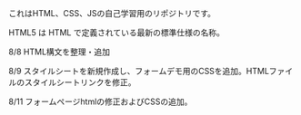 これはHTML、CSS、JSの自己学習用のリポジトリです。

HTML5 は HTML で定義されている最新の標準仕様の名称。

8/8 HTML構文を整理・追加

8/9 スタイルシートを新規作成し、フォームデモ用のCSSを追加。HTMLファイルのスタイルシートリンクを修正。

8/11 フォームページhtmlの修正およびCSSの追加。
